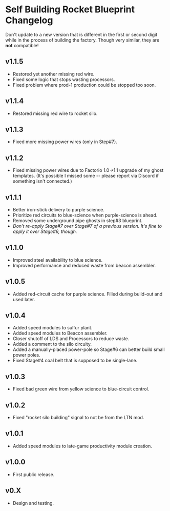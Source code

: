 # Self Building Rocket Blueprint Changelog

Don't update to a new version that is different in the first or second digit while in the process of building the factory. Though very similar, they are **not** compatible!

## v1.1.5

- Restored yet another missing red wire.
- Fixed some logic that stops wasting processors.
- Fixed problem where prod-1 production could be stopped too soon.

## v1.1.4

- Restored missing red wire to rocket silo.

## v1.1.3

- Fixed more missing power wires (only in Step#7).

## v1.1.2

- Fixed missing power wires due to Factorio 1.0->1.1 upgrade of my ghost templates.
  (It's possible I missed some -- please report via Discord if something isn't connected.)

## v1.1.1

- Better iron-stick delivery to purple science.
- Prioritize red circuits to blue-science when purple-science is ahead.
- Removed some underground pipe ghosts in step#3 blueprint.
- _Don't re-apply Stage#7 over Stage#7 of a previous version. It's fine to apply it over Stage#6, though._

## v1.1.0

- Improved steel availability to blue science.
- Improved performance and reduced waste from beacon assembler.

## v1.0.5

- Added red-circuit cache for purple science. Filled during build-out and used later.

## v1.0.4

- Added speed modules to sulfur plant.
- Added speed modules to Beacon assembler.
- Closer shutoff of LDS and Processors to reduce waste.
- Added a comment to the silo circuity.
- Added a manually-placed power-pole so Stage#6 can better build small power poles.
- Fixed Stage#4 coal belt that is supposed to be single-lane.

## v1.0.3

- Fixed bad green wire from yellow science to blue-circuit control.

## v1.0.2

- Fixed "rocket silo building" signal to not be from the LTN mod.

## v1.0.1

- Added speed modules to late-game productivity module creation.

## v1.0.0

- First public release.

## v0.X

- Design and testing.
